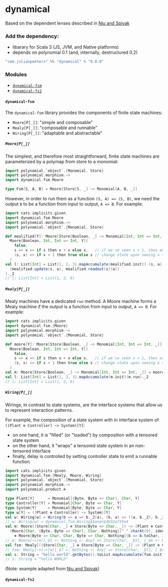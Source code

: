 # dynamical
Based on the dependent lenses described in [Niu and Spivak](https://topos.site/poly-book.pdf)

### Add the dependency:
 - libarary for Scala 3 (JS, JVM, and Native platforms)
 - depends on polynomial 0.1 (and, internally, destructured 0.2)
 
```scala
"com.julianpeeters" %% "dynamical" % "0.0.0"
```

### Modules
 - [`dynamical-fsm`](#dynamical-fsm)
 - [`dynamical-fs2`](#dynamical-fs2)

#### `dynamical-fsm`

The `dynamical-fsm` library provides the components of finite state machines:
 - `Moore[P[_]]`: "simple and composable"
 - `Mealy[P[_]]`: "composable and runnable"
 - `Wiring[P[_]]`: "adaptable and abstractable"

##### `Moore[P[_]]`

The simplest, and therefore most straightforward, finite state machines are
parameterized by a polymap from store to a monomial:

```scala
import polynomial.`object`.{Monomial, Store}
import polynomial.morphism.~>
import dynamical.fsm.Moore

type Fsm[S, A, B] = Moore[Store[S, _] ~> Monomial[A, B, _]]
```

However, in order to run them as a function `(S, A) => (S, B)`, we need the
output `B` to be a function from input to output, `A => B`. For example:

```scala
import cats.implicits.given
import dynamical.fsm.Moore
import polynomial.morphism.~>
import polynomial.`object`.{Monomial, Store}

def mealified[Y]: Moore[Store[Boolean, _] ~> Monomial[Int, Int => Int, _]] =
  Moore[Boolean, Int, Int => Int, Y](
    false,
    s => x => if s then x + x else x,   // if we've seen x > 1, then emit 2x
    (s, x) => if x > 1 then true else s // change state upon seeing x > 1
  )
val l: List[Int] = List(1, 2, 3).mapAccumulate(mealified.init)( (s, a) =>
  (mealified.update(s, a), mealified.readout(s)(a))  
)._2
// l: List[Int] = List(1, 2, 6)
```

##### `Mealy[P[_]]`

Mealy machines have a dedicated `run` method. A Moore machine forms a Mealy machine if the output is a function from input to output,
`A => B`. For example:

```scala
import cats.implicits.given
import dynamical.fsm.{Moore}
import polynomial.morphism.~>
import polynomial.`object`.{Monomial, Store}

def moore[Y]: Moore[Store[Boolean, _] ~> Monomial[Int, Int => Int, _]] =
  Moore[Boolean, Int, Int => Int, Y](
    false,
    s => x => if s then x + x else x,   // if we've seen x > 1, then emit 2x
    (s, x) => if x > 1 then true else s // change state upon seeing x > 1
  )
val m: Moore[Store[Boolean, _] ~> Monomial[Int, Int => Int, _]] = moore.asMealy
val l: List[Int] = List(1, 2, 3).mapAccumulate(m.init)(m.run)._2
// l: List[Int] = List(1, 2, 6)
```


##### `Wiring[P[_]]`

Wirings, in contrast to state systems, are the interface systems that allow us
to represent interaction patterns.

For example, the composition of a state system with in interface system of
`((Plant ⊗ Controller) ~> System)[Y]`:
  - on one hand, it is "filled" (or "loaded") by composition with a tensored state system
  - on the other hand, it "wraps" a tensored state system in an non-tensored interface
  - finally, delay is controlled by setting controller state to emit a runnable function

```scala
import cats.implicits.given
import dynamical.fsm.{Mealy, Moore, Wiring}
import polynomial.`object`.{Monomial, Store}
import polynomial.morphism.~>
import polynomial.product.⊗

type Plant[Y]      = Monomial[(Byte, Byte => Char), Char, Y]
type Controller[Y] = Monomial[Char, Byte => Char, Y]
type System[Y]     = Monomial[Byte, Byte => Char, Y]
type ω[Y] = ((Plant ⊗ Controller) ~> System)[Y]
val w: Wiring[ω] = Wiring(b => a => b._2(a), (b, a) => ((a, b._2), b._2(a)))
// w: Wiring[ω] = dynamical.fsm.Wiring$$anon$4@32af19a4
val m: Moore[(Store[Char, _] ⊗ Store[Byte => Char, _]) ~> (Plant ⊗ Controller)] =
  (Moore[Char, (Byte, Byte => Char), Char, Nothing](" ".charAt(0), identity, (s, i) => i._2(i._1))
    ⊗ Moore[Byte => Char, Char, Byte => Char, Nothing](b => b.toChar, identity, (f, i) => if i != ' ' then f else b => b.toChar.toUpper))
// m: Moore[~>[⊗[[_$5 >: Nothing <: Any] => Store[Char, _$5], [_$6 >: Nothing <: Any] => Store[Function1[Byte, Char], _$6]], ⊗[Plant, Controller]]] = dynamical.fsm.Moore$$anon$18@17e11e03
val fsm: Mealy[((Store[Char, _] ⊗ Store[Byte => Char, _]) ~> (Plant ⊗ Controller) ~> System)] = m.andThen(w).asMealy
// fsm: Mealy[~>[~>[⊗[[_$7 >: Nothing <: Any] => Store[Char, _$7], [_$8 >: Nothing <: Any] => Store[Function1[Byte, Char], _$8]], ⊗[Plant, Controller]], System]] = dynamical.fsm.Moore$$anon$14@2ee069a8
val s: String = "hello world".getBytes().toList.mapAccumulate(fsm.init)(fsm.run)._2.mkString
// s: String = "hello WORLD"
```

(Note: example adapted from [Niu and Spivak](https://topos.site/poly-book.pdf))


#### `dynamical-fs2`

